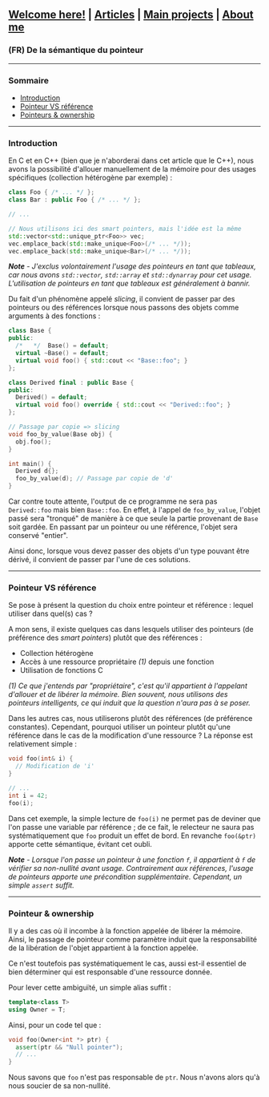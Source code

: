 ## [Welcome here!](https://vpenando.github.io) | [Articles](https://vpenando.github.io/articles.html) | [Main projects](https://vpenando.github.io/projects.html) | [About me](https://vpenando.github.io/about.html)

### (FR) De la sémantique du pointeur

---

### Sommaire
* [Introduction](#introduction)
* [Pointeur VS référence](#pointeur_vs_reference)
* [Pointeurs & ownership](#pointeurs_et_ownership)

---

### Introduction
En C et en C++ (bien que je n'aborderai dans cet article que le C++), nous avons la possibilité d'allouer manuellement de la mémoire pour des usages spécifiques (collection hétérogène par exemple) :
```cpp
class Foo { /* ... */ };
class Bar : public Foo { /* ... */ };

// ...

// Nous utilisons ici des smart pointers, mais l'idée est la même
std::vector<std::unique_ptr<Foo>> vec;
vec.emplace_back(std::make_unique<Foo>(/* ... */));
vec.emplace_back(std::make_unique<Bar>(/* ... */));
```
***Note*** - *J'exclus volontairement l'usage des pointeurs en tant que tableaux, car nous avons `std::vector`, `std::array` et `std::dynarray` pour cet usage. L'utilisation de pointeurs en tant que tableaux est généralement à bannir.*

Du fait d'un phénomène appelé *slicing*, il convient de passer par des pointeurs ou des références lorsque nous passons des objets comme arguments à des fonctions :
```cpp
class Base {
public:
  /*   */  Base() = default;
  virtual ~Base() = default;
  virtual void foo() { std::cout << "Base::foo"; }
};

class Derived final : public Base {
public:
  Derived() = default;
  virtual void foo() override { std::cout << "Derived::foo"; }
};

// Passage par copie => slicing
void foo_by_value(Base obj) {
  obj.foo();
}

int main() {
  Derived d{};
  foo_by_value(d); // Passage par copie de 'd'
}
```
Car contre toute attente, l'output de ce programme ne sera pas `Derived::foo` mais bien `Base::foo`. En effet, à l'appel de `foo_by_value`, l'objet passé sera "tronqué" de manière à ce que seule la partie provenant de `Base` soit gardée. En passant par un pointeur ou une référence, l'objet sera conservé "entier".

Ainsi donc, lorsque vous devez passer des objets d'un type pouvant être dérivé, il convient de passer par l'une de ces solutions.

---

### <a name="pointeur_vs_reference">Pointeur VS référence</a>
Se pose à présent la question du choix entre pointeur et référence : lequel utiliser dans quel(s) cas ?

A mon sens, il existe quelques cas dans lesquels utiliser des pointeurs (de préférence des *smart pointers*) plutôt que des références :
* Collection hétérogène
* Accès à une ressource propriétaire *(1)* depuis une fonction
* Utilisation de fonctions C

*(1) Ce que j'entends par "propriétaire", c'est qu'il appartient à l'appelant d'allouer et de libérer la mémoire. Bien souvent, nous utilisons des pointeurs intelligents, ce qui induit que la question n'aura pas à se poser.*

Dans les autres cas, nous utiliserons plutôt des références (de préférence constantes).
Cependant, pourquoi utiliser un pointeur plutôt qu'une référence dans le cas de la modification d'une ressource ? La réponse est relativement simple :
```cpp
void foo(int& i) {
  // Modification de 'i'
}

// ...
int i = 42;
foo(i);
```
Dans cet exemple, la simple lecture de `foo(i)` ne permet pas de deviner que l'on passe une variable par référence ; de ce fait, le relecteur ne saura pas systématiquement que `foo` produit un effet de bord.
En revanche `foo(&ptr)` apporte cette sémantique, évitant cet oubli.

***Note** - Lorsque l'on passe un pointeur à une fonction `f`, il appartient à `f` de vérifier sa non-nullité avant usage. Contrairement aux références, l'usage de pointeurs apporte une précondition supplémentaire. Cependant, un simple `assert` suffit.*

---

### <a name="pointeurs_et_ownership">Pointeur & ownership</a>
Il y a des cas où il incombe à la fonction appelée de libérer la mémoire. Ainsi, le passage de pointeur comme paramètre induit que la responsabilité de la libération de l'objet appartient à la fonction appelée.

Ce n'est toutefois pas systématiquement le cas, aussi est-il essentiel de bien déterminer qui est responsable d'une ressource donnée.

Pour lever cette ambiguïté, un simple alias suffit :
```cpp
template<class T>
using Owner = T;
```
Ainsi, pour un code tel que :
```cpp
void foo(Owner<int *> ptr) {
  assert(ptr && "Null pointer");
  // ...
}
```
Nous savons que `foo` n'est pas responsable de `ptr`. Nous n'avons alors qu'à nous soucier de sa non-nullité.
